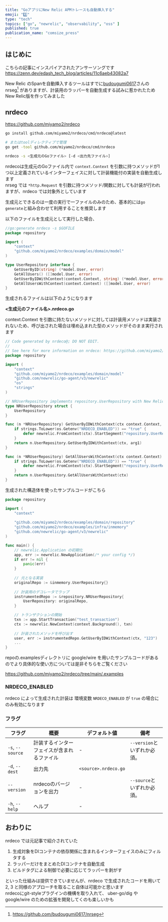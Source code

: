 ```yaml
---
title: "GoアプリにNew Relic APMトレースも自動挿入する"
emoji: "2️⃣"
type: "tech"
topics: ["go", "newrelic", "observability", "oss" ]
published: true
publication_name: "comsize_press"
---
```


## はじめに

こちらの記事にインスパイアされたアンサーソングです  
https://zenn.dev/edash_tech_blog/articles/11c6aeb43082a7

New Relic のSpanを自動挿入するツールはすでに[budougumi0617](https://github.com/budougumi0617)さんの nrseg[^1] がありますが、計装用のラッパーを自動生成する試みに惹かれたためNew Relic版を作ってみました

## nrdeco

https://github.com/miyamo2/nrdeco

```sh
go install github.com/miyamo2/nrdeco/cmd/nrdeco@latest

# またはtoolディレクティブで管理
go get -tool github.com/miyamo2/nrdeco/cmd/nrdeco
```

```sh
nrdeco -s <生成元のGoファイル> [-d <出力先ファイル>]
```

nrdecoは生成元のGoファイル内で `context.Context` を引数に持つメソッドが1つ以上定義されているインターフェイスに対して計装機能付の実装を自動生成します  
nrseg では `*http.Request` を引数に持つメソッド/関数に対しても計装が行われますが、nrdeco では対象外としています  

生成元とできるのは一度の実行で一ファイルのみのため、基本的には`go generate`と組み合わせて利用することを推奨します  

以下のファイルを生成元として実行した場合、

```go
//go:generate nrdeco -s $GOFILE
package repository

import (
	"context"
	"github.com/miyamo2/nrdeco/examples/domain/model"
)

type UserRepository interface {
	GetUserByID(string) (*model.User, error)                             // これは実装されない
	GetAllUsers() ([]model.User, error)                                  // これは実装されない
	GetUserByIDWithContext(context.Context, string) (*model.User, error) // これは実装される
	GetAllUsersWithContext(context.Context) ([]model.User, error)        // これは実装される
}
``` 

生成されるファイルは以下のようになります

**<生成元のファイル名>.nrdeco.go**

context.Context を引数に持たないメソッドに対しては計装用メソッドは実装されないため、呼び出された場合は埋め込まれた型のメソッドがそのまま実行されます 

```go
// Code generated by nrdeco@; DO NOT EDIT.
//
// See here for more information on nrdeco: https://github.com/miyamo2/nrdeco
package repository

import (
	"context"
	"github.com/miyamo2/nrdeco/examples/domain/model"
	"github.com/newrelic/go-agent/v3/newrelic"
	"os"
	"strings"
)

// NRUserRepository implements repository.UserRepository with New Relic instrumentation.
type NRUserRepository struct {
	UserRepository
}

func (n *NRUserRepository) GetUserByIDWithContext(ctx context.Context, arg1 string) (*model.User, error) {
	if strings.ToLower(os.Getenv("NRDECO_ENABLED")) == "true" {
		defer newrelic.FromContext(ctx).StartSegment("repository.UserRepository.GetUserByIDWithContext").End()
	}
	return n.UserRepository.GetUserByIDWithContext(ctx, arg1)
}

func (n *NRUserRepository) GetAllUsersWithContext(ctx context.Context) ([]model.User, error) {
	if strings.ToLower(os.Getenv("NRDECO_ENABLED")) == "true" {
		defer newrelic.FromContext(ctx).StartSegment("repository.UserRepository.GetAllUsersWithContext").End()
	}
	return n.UserRepository.GetAllUsersWithContext(ctx)
}
```
 

生成された構造体を使ったサンプルコードがこちら

```go
package repository

import (
	"context"
	
	"github.com/miyamo2/nrdeco/examples/domain/repository"
	"github.com/miyamo2/nrdeco/examples/infra/inmemory"
	"github.com/newrelic/go-agent/v3/newrelic"
)

func main() {
	// newrelic.Application の初期化
	app, err := newrelic.NewApplication(/* your config */)
	if err != nil {
		panic(err)
	}
    
	// 元となる実装
	originalRepo := &inmemory.UserRepository{}
    
	// 計装用のデコレータでラップ
	instrumentedRepo := &repository.NRUserRepository{
		UserRepository: originalRepo,
	}

	// トランザクションの開始
	txn := app.StartTransaction("test_transaction")
	ctx := newrelic.NewContext(context.Background(), txn)
    
	// 計装されたメソッドを呼び出す
	user, err := instrumentedRepo.GetUserByIDWithContext(ctx, "123")
	...
}
```

repoの.examplesディレクトリに google/wire を用いたサンプルコードがあるのでより具体的な使い方については是非そちらをご覧ください

https://github.com/miyamo2/nrdeco/tree/main/.examples

### NRDECO_ENABLED

nrdeco によって生成された計装は 環境変数 `NRDECO_ENABLED` が `true` の場合にのみ有効になります

### フラグ

| フラグ              | 概要                    | デフォルト値               | 備考                  |
|------------------|-----------------------|----------------------|---------------------|
| `-s`, `--source` | 計装するインターフェイスが含まれるファイル | -                    | `--version`といずれか必須。 |
| `-d`, `--dest`   | 出力先                   | `<source>.nrdeco.go` |                     |
| `--version`      | nrdecoのバージョンを出力       | -                    | `--source`といずれか必須。  |
| `-h`, `--help`   | ヘルプ                   | -                    |                     |

## おわりに

nrdeco では元記事で紹介されていた

1. 生成対象をDIコンテナの依存関係に含まれるインターフェイスのみにフィルタする
2. ラッパーだけをまとめたDIコンテナを自動生成
3. ビルドタグによる制御で必要に応じてラッパーを剥がす

といった仕組みは提供できていませんが、nrdeco で生成されたコードを用いて 2, 3 と同様のアプローチを取ること自体は可能かと思います  
nrdecoにgit-styleプラグインの機構を取り入れて、 uber-go/dig や google/wire のための拡張を開発してくのも楽しいかも

[^1]: https://github.com/budougumi0617/nrseg
